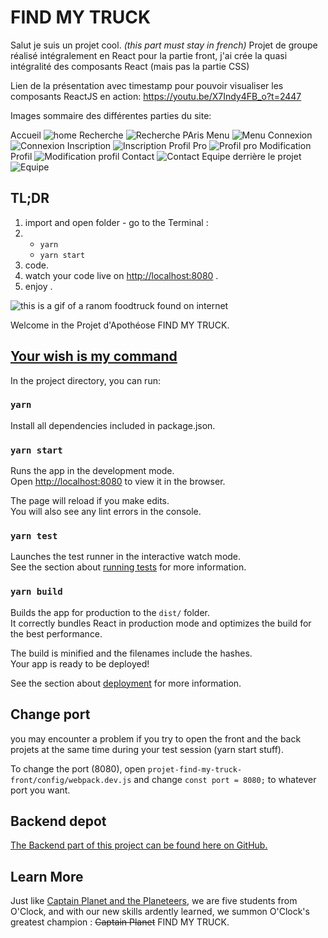 # FIND MY TRUCK 

 Salut je suis un projet cool.  *(this part must stay in french)*
 Projet de groupe réalisé intégralement en React pour la partie front, j'ai crée la quasi intégralité des composants React (mais pas la partie CSS)
 
 Lien de la présentation avec timestamp pour pouvoir visualiser les composants ReactJS en action: https://youtu.be/X7Indy4FB_o?t=2447
 
 Images sommaire des différentes parties du site:
 
 Accueil
 ![home](https://user-images.githubusercontent.com/82810837/159050229-88aa646c-cf5e-4c16-b990-f6184dbef5eb.PNG)
 Recherche
 ![Recherche PAris](https://user-images.githubusercontent.com/82810837/159050333-e454c5dc-3718-4769-ab26-a141d5e78ad4.PNG)
 Menu
 ![Menu](https://user-images.githubusercontent.com/82810837/159050422-9f5f7118-36cb-4c75-ba3c-332a3aceb477.PNG)
 Connexion
 ![Connexion](https://user-images.githubusercontent.com/82810837/159050267-d6cd914f-3066-4eaa-a0d5-6012141e1863.PNG)
 Inscription
 ![Inscription](https://user-images.githubusercontent.com/82810837/159050297-7ad3a276-0003-4353-be10-33474e861cba.PNG)
 Profil Pro
![Profil pro](https://user-images.githubusercontent.com/82810837/159050486-8f207a21-8c9b-4a78-bc1c-32bebb966e59.PNG)
Modification Profil
![Modification profil](https://user-images.githubusercontent.com/82810837/159050509-f597ce4d-035c-4551-b37f-e7c39383f4a0.PNG)
Contact
![Contact](https://user-images.githubusercontent.com/82810837/159050578-c40369d7-93d5-40fd-b52d-dce3604357fd.PNG)
Equipe derrière le projet
![Equipe](https://user-images.githubusercontent.com/82810837/159050594-aaaf6a5e-c6c6-4b05-9242-a80accd6d3cc.PNG)



 

## TL;DR

1. import and open folder - go to the Terminal :
2. 	- `yarn`
 	- `yarn start`
3. code.
4. watch your code live on [http://localhost:8080](http://localhost:8080) .
5. enjoy .

![this is a gif of a ranom foodtruck found on internet](https://i.pinimg.com/originals/fc/d5/ee/fcd5ee36eb745fd51c61ec01c5910529.gif)

Welcome in the Projet d'Apothéose FIND MY TRUCK.

## [Your wish is my command](https://www.youtube.com/watch?v=6okxuiiHx2w)

In the project directory, you can run:

### `yarn `

Install all dependencies included in package.json.

### `yarn start`

Runs the app in the development mode.<br />
Open [http://localhost:8080](http://localhost:8080) to view it in the browser.

The page will reload if you make edits.<br />
You will also see any lint errors in the console.

### `yarn test`

Launches the test runner in the interactive watch mode.<br />
See the section about [running tests](https://facebook.github.io/create-react-app/docs/running-tests) for more information.

### `yarn build`

Builds the app for production to the `dist/` folder.<br />
It correctly bundles React in production mode and optimizes the build for the best performance.

The build is minified and the filenames include the hashes.<br />
Your app is ready to be deployed!

See the section about [deployment](https://facebook.github.io/create-react-app/docs/deployment) for more information.

## Change port

you may encounter a problem if you try to open the front and the back projets at the same time during your test session (yarn start stuff).

To change the port (8080), open `projet-find-my-truck-front/config/webpack.dev.js` and change `const port = 8080;` to whatever port you want.

## Backend depot
[The Backend part of this project can be found here on GitHub.](https://github.com/O-clock-Ulysse/projet-find-my-truck)

## Learn More

Just like [Captain Planet and the Planeteers](https://www.youtube.com/watch?v=PgQOPktUfuE), we are five students from O'Clock, and with our new skills ardently learned, we summon O'Clock's greatest champion : ~~Captain Planet~~ FIND MY TRUCK.

